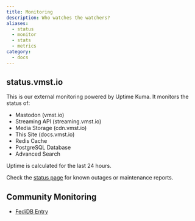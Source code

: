 ```yaml
---
title: Monitoring
description: Who watches the watchers?
aliases:
  - status
  - monitor
  - stats
  - metrics
category:
  - docs
---
```


## status.vmst.io

This is our external monitoring powered by Uptime Kuma.
It monitors the status of:

- Mastodon (vmst.io)
- Streaming API (streaming.vmst.io)
- Media Storage (cdn.vmst.io)
- This Site (docs.vmst.io)
- Redis Cache
- PostgreSQL Database
- Advanced Search

Uptime is calculated for the last 24 hours.

Check the [status page](https://status.vmst.io/) for known outages or maintenance reports.

## Community Monitoring

- [FediDB Entry](https://fedidb.org/network/instance?domain=vmst.io)
